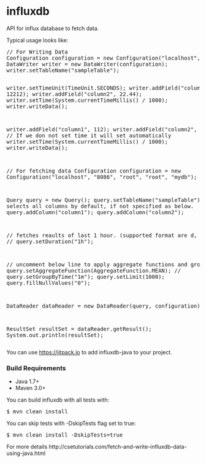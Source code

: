# influxdb
API for influx database to fetch data.

<p>Typical usage looks like:</p>
<pre>
// For Writing Data
Configuration configuration = new Configuration("localhost", "8086", "root", "root", "mydb");
DataWriter writer = new DataWriter(configuration);
writer.setTableName("sampleTable");

writer.setTimeUnit(TimeUnit.SECONDS);
writer.addField("column1", 12212);
writer.addField("column2", 22.44);
writer.setTime(System.currentTimeMillis() / 1000);
writer.writeData();

writer.addField("column1", 112);
writer.addField("column2", 21.44);
// If we don not set time it will set automatically
writer.setTime(System.currentTimeMillis() / 1000);
writer.writeData();



// For fetching data
Configuration configuration = new Configuration("localhost", "8086", "root", "root", "mydb");

Query query = new Query();
query.setTableName("sampleTable");
// selects all columns by default, if not specified as below.
query.addColumn("column1");
query.addColumn("column2");

// fetches reaults of last 1 hour. (supported format are d, h, m, s)
// query.setDuration("1h");

// uncomment below line to apply aggregate functions and grouping
// query.setAggregateFunction(AggregateFunction.MEAN);
// query.setGroupByTime("1m");
query.setLimit(1000);
query.fillNullValues("0");

DataReader dataReader = new DataReader(query, configuration);

ResultSet resultSet = dataReader.getResult();
System.out.println(resultSet);</pre>

You can use https://jitpack.io to add influxdb-java to your project.

<h3>Build Requirements</h3>
<ul>
<li>Java 1.7+</li>
<li>Maven 3.0+</li>
</ul>

<p>You can build influxdb with all tests with:</p>
<pre>$ mvn clean install</pre>


<p>You can skip tests with -DskipTests flag set to true:</p>
<pre>$ mvn clean install -DskipTests=true</pre>

<p>For more details http://csetutorials.com/fetch-and-write-influxdb-data-using-java.html</p>
